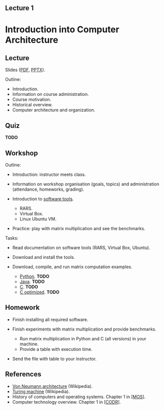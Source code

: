 Lecture 1
---

# Introduction into Computer Architecture

## Lecture

Slides ([PDF](CA_Lecture_01.pdf), [PPTX](CA_Lecture_01.pptx)).

Outline:

* Introduction.
* Information on course administration.
* Course motivation.
* Historical overview.
* Computer architecture and organization.

## Quiz

__TODO__

## Workshop

Outline:

* Introduction: instructor meets class.

* Information on workshop organisation (goals, topics)
  and administration (attendance, homeworks, grading).

* Introduction to [software tools](../../software.md).
   * RARS.
   * Virtual Box. 
   * Linux Ubuntu VM.
* Practice: play with matrix multiplication and see the benchmarks.

Tasks:

* Read documentation on software tools (RARS, Virtual Box, Ubuntu).

* Download and install the tools.

* Download, compile, and run matrix computation examples.
   * [Python](). __TODO__
   * [Java](). __TODO__
   * [C](). __TODO__
   * [C optimized](). __TODO__

## Homework

* Finish installing all required software.

* Finish experiments with matrix multiplication and provide benchmarks.
   * Run matrix multiplication in Python and C (all versions) in your machine.
   * Provide a table with execution time.

* Send the file with table to your instructor.

## References

* [Von Neumann architecture](https://en.m.wikipedia.org/wiki/Von_Neumann_architecture) (Wikipedia).
* [Turing machine](https://en.m.wikipedia.org/wiki/Turing_machine) (Wikipedia).
* History of computers and operating systems. Chapter 1 in [[MOS]](../../books.md).
* Computer technology overview. Chapter 1 in [[CODR]](../../books.md).
